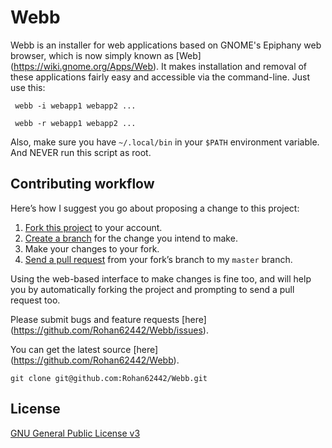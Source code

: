 # Webb

Webb is an installer for web applications based on GNOME's Epiphany web browser,
which is now simply known as [Web] (https://wiki.gnome.org/Apps/Web). It makes installation and removal of these applications
fairly easy and accessible via the command-line. Just use this:

  ` webb -i webapp1 webapp2 ...`

  ` webb -r webapp1 webapp2 ...`

Also, make sure you have `~/.local/bin` in your `$PATH` environment variable. And NEVER run
this script as root.

## Contributing workflow

Here’s how I suggest you go about proposing a change to this project:

1. [Fork this project][fork] to your account.
2. [Create a branch][branch] for the change you intend to make.
3. Make your changes to your fork.
4. [Send a pull request][pr] from your fork’s branch to my `master` branch.

Using the web-based interface to make changes is fine too, and will help you
by automatically forking the project and prompting to send a pull request too.

[fork]: http://help.github.com/forking/
[branch]: https://help.github.com/articles/creating-and-deleting-branches-within-your-repository
[pr]: http://help.github.com/pull-requests/

Please submit bugs and feature requests [here] (https://github.com/Rohan62442/Webb/issues).

You can get the latest source [here] (https://github.com/Rohan62442/Webb).

  `git clone git@github.com:Rohan62442/Webb.git`

## License

[GNU General Public License v3](./COPYING)
